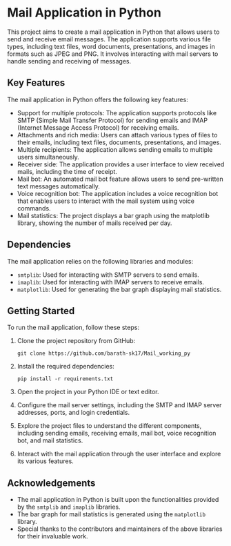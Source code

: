 # Mail Application in Python

This project aims to create a mail application in Python that allows users to send and receive email messages. The application supports various file types, including text files, word documents, presentations, and images in formats such as JPEG and PNG. It involves interacting with mail servers to handle sending and receiving of messages.

## Key Features

The mail application in Python offers the following key features:

- Support for multiple protocols: The application supports protocols like SMTP (Simple Mail Transfer Protocol) for sending emails and IMAP (Internet Message Access Protocol) for receiving emails.
- Attachments and rich media: Users can attach various types of files to their emails, including text files, documents, presentations, and images.
- Multiple recipients: The application allows sending emails to multiple users simultaneously.
- Receiver side: The application provides a user interface to view received mails, including the time of receipt.
- Mail bot: An automated mail bot feature allows users to send pre-written text messages automatically.
- Voice recognition bot: The application includes a voice recognition bot that enables users to interact with the mail system using voice commands.
- Mail statistics: The project displays a bar graph using the matplotlib library, showing the number of mails received per day.

## Dependencies

The mail application relies on the following libraries and modules:

- `smtplib`: Used for interacting with SMTP servers to send emails.
- `imaplib`: Used for interacting with IMAP servers to receive emails.
- `matplotlib`: Used for generating the bar graph displaying mail statistics.

## Getting Started

To run the mail application, follow these steps:

1. Clone the project repository from GitHub:

   ```shell
   git clone https://github.com/barath-sk17/Mail_working_py
   ```

2. Install the required dependencies:

   ```shell
   pip install -r requirements.txt
   ```

3. Open the project in your Python IDE or text editor.

4. Configure the mail server settings, including the SMTP and IMAP server addresses, ports, and login credentials.

5. Explore the project files to understand the different components, including sending emails, receiving emails, mail bot, voice recognition bot, and mail statistics.

6. Interact with the mail application through the user interface and explore its various features.


## Acknowledgements

- The mail application in Python is built upon the functionalities provided by the `smtplib` and `imaplib` libraries.
- The bar graph for mail statistics is generated using the `matplotlib` library.
- Special thanks to the contributors and maintainers of the above libraries for their invaluable work.
